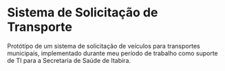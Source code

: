 # Sistema de Solicitação de Transporte

Protótipo de um sistema de solicitação de veículos para transportes municipais, implementado durante meu período de trabalho como suporte de TI para a Secretaria de Saúde de Itabira. 




